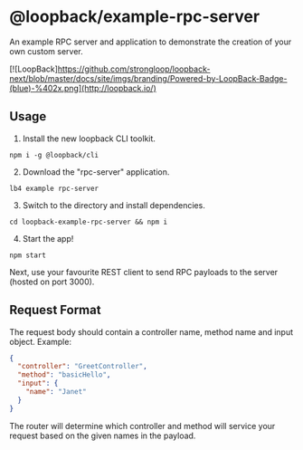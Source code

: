 # @loopback/example-rpc-server

An example RPC server and application to demonstrate the creation of your own
custom server.

[![LoopBack]https://github.com/strongloop/loopback-next/blob/master/docs/site/imgs/branding/Powered-by-LoopBack-Badge-(blue)-%402x.png](http://loopback.io/)

## Usage

1.  Install the new loopback CLI toolkit.

```
npm i -g @loopback/cli
```

2.  Download the "rpc-server" application.

```
lb4 example rpc-server
```

3.  Switch to the directory and install dependencies.

```
cd loopback-example-rpc-server && npm i
```

4.  Start the app!

```
npm start
```

Next, use your favourite REST client to send RPC payloads to the server (hosted
on port 3000).

## Request Format

The request body should contain a controller name, method name and input object.
Example:

```json
{
  "controller": "GreetController",
  "method": "basicHello",
  "input": {
    "name": "Janet"
  }
}
```

The router will determine which controller and method will service your request
based on the given names in the payload.
